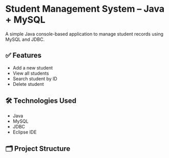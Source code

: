 # Student Management System – Java + MySQL

A simple Java console-based application to manage student records using MySQL and JDBC.

## ✅ Features
- Add a new student
- View all students
- Search student by ID
- Delete student

## 🛠️ Technologies Used
- Java
- MySQL
- JDBC
- Eclipse IDE

## 🗂️ Project Structure
